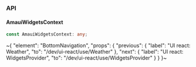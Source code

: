 

### API

#### AmauiWidgetsContext

```ts
const AmauiWidgetsContext: any;
```


~{
  "element": "BottomNavigation",
  "props": {
    "previous": {
      "label": "UI react: Weather",
      "to": "/dev/ui-react/use/Weather"
    },
    "next": {
      "label": "UI react: WidgetsProvider",
      "to": "/dev/ui-react/use/WidgetsProvider"
    }
  }
}~
